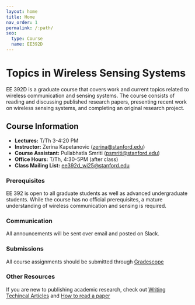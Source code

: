 ```yaml
---
layout: home
title: Home
nav_order: 1
permalink: /:path/
seo:
  type: Course
  name: EE392D
---
```


# Topics in Wireless Sensing Systems

EE 392D is a graduate course that covers work and current topics related to wireless communication and sensing systems. The course consists of reading and discussing published research papers, presenting recent work on wireless sensing systems, and completing an original research project. 

## Course Information
- **Lectures:** T/Th 3-4:20 PM
- **Instructor:** Zerina Kapetanovic (zerina@stanford.edu)
- **Course Assistant:** Pullabhatla Smriti (psmriti@stanford.edu)
- **Office Hours:** T/Th, 4:30-5PM (after class)
- **Class Mailing List:** ee392d_wi25@stanford.edu

### Prerequisites
EE 392 is open to all graduate students as well as advanced undergraduate students. While the course has no official prerequisites, a mature understanding of wireless communication and sensing is required. 

### Communication
All announcements will be sent over email and posted on Slack. 

### Submissions
All course assignments should be submitted through [Gradescope](https://www.gradescope.com/courses/901342)

### Other Resources
If you are new to publishing academic research, check out [Writing Techincal Articles](https://www.cs.columbia.edu/~hgs/etc/writing-style.html) and [How to read a paper](http://ccr.sigcomm.org/online/files/p83-keshavA.pdf)